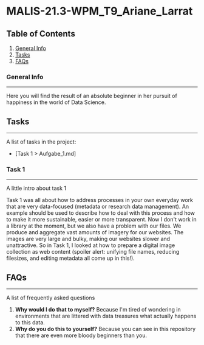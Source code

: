 # MALIS-21.3-WPM_T9_Ariane_Larrat

## Table of Contents
1. [General Info](#general-info)
2. [Tasks](#tasks)
3. [FAQs](#faqs)

### General Info
***
Here you will find the result of an absolute beginner in her pursuit of happiness in the world of Data Science.

## Tasks
***
A list of tasks in the project:
* [Task 1 > Aufgabe_1.md]

### Task 1
***
A little intro about task 1

Task 1 was all about how to address processes in your own everyday work that are very data-focused (metadata or research data management). An example should be used to describe how to deal with this process and how to make it more sustainable, easier or more transparent. Now I don't work in a library at the moment, but we also have a problem with our files. We produce and aggregate vast amounts of imagery for our websites. The images are very large and bulky, making our websites slower and unattractive.
So in Task 1, I looked at how to prepare a digital image collection as web content (spoiler alert: unifying file names, reducing filesizes, and editing metadata all come up in this!).

## FAQs
***
A list of frequently asked questions

1. **Why would I do that to myself?**
Because I'm tired of wondering in environments that are littered with data treasures what actually happens to this data.
2. **Why do you do this to yourself?**
Because you can see in this repository that there are even more bloody beginners than you.
